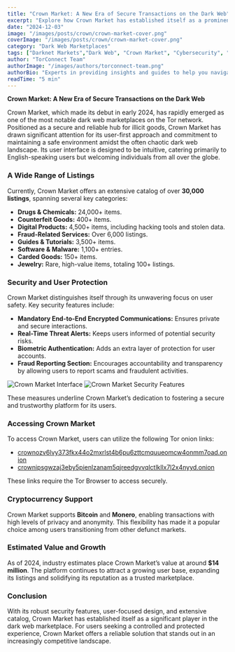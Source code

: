 ```yaml
---
title: "Crown Market: A New Era of Secure Transactions on the Dark Web"
excerpt: "Explore how Crown Market has established itself as a prominent dark web marketplace in 2024 with its focus on security, user-first design, and an extensive range of listings."
date: "2024-12-03"
image: "/images/posts/crown/crown-market-cover.png"
coverImage: "/images/posts/crown/crown-market-cover.png"
category: "Dark Web Marketplaces"
tags: ["Darknet Markets","Dark Web", "Crown Market", "Cybersecurity", "Tor Network"]
author: "TorConnect Team"
authorImage: "/images/authors/torconnect-team.png"
authorBio: "Experts in providing insights and guides to help you navigate the darknet securely and effectively."
readTime: "5 min"
---
```


**Crown Market: A New Era of Secure Transactions on the Dark Web**

Crown Market, which made its debut in early 2024, has rapidly emerged as one of the most notable dark web marketplaces on the Tor network. Positioned as a secure and reliable hub for illicit goods, Crown Market has drawn significant attention for its user-first approach and commitment to maintaining a safe environment amidst the often chaotic dark web landscape. Its user interface is designed to be intuitive, catering primarily to English-speaking users but welcoming individuals from all over the globe.

### A Wide Range of Listings

Currently, Crown Market offers an extensive catalog of over **30,000 listings**, spanning several key categories:

- **Drugs & Chemicals:** 24,000+ items.
- **Counterfeit Goods:** 400+ items.
- **Digital Products:** 4,500+ items, including hacking tools and stolen data.
- **Fraud-Related Services:** Over 6,000 listings.
- **Guides & Tutorials:** 3,500+ items.
- **Software & Malware:** 1,100+ entries.
- **Carded Goods:** 150+ items.
- **Jewelry:** Rare, high-value items, totaling 100+ listings.

### Security and User Protection

Crown Market distinguishes itself through its unwavering focus on user safety. Key security features include:

- **Mandatory End-to-End Encrypted Communications:** Ensures private and secure interactions.
- **Real-Time Threat Alerts:** Keeps users informed of potential security risks.
- **Biometric Authentication:** Adds an extra layer of protection for user accounts.
- **Fraud Reporting Section:** Encourages accountability and transparency by allowing users to report scams and fraudulent activities.

![Crown Market Interface](/images/posts/crown/crown-market-interface.png)
![Crown Market Security Features](/images/posts/crown/biometric-authentication.png)

These measures underline Crown Market’s dedication to fostering a secure and trustworthy platform for its users.

### Accessing Crown Market

To access Crown Market, users can utilize the following Tor onion links:

- [crownozv6lvy373fkx44o2mxrlst4b6pu6zttcmquueomcw4onmm7oad.onion](http://crownozv6lvy373fkx44o2mxrlst4b6pu6zttcmquueomcw4onmm7oad.onion)
- [crownipsgwzaj3eby5pienlzanam5qjreedgvvqlctlkllx7l2x4nyyd.onion](http://crownipsgwzaj3eby5pienlzanam5qjreedgvvqlctlkllx7l2x4nyyd.onion)

These links require the Tor Browser to access securely.

### Cryptocurrency Support

Crown Market supports **Bitcoin** and **Monero**, enabling transactions with high levels of privacy and anonymity. This flexibility has made it a popular choice among users transitioning from other defunct markets.

### Estimated Value and Growth

As of 2024, industry estimates place Crown Market’s value at around **$14 million**. The platform continues to attract a growing user base, expanding its listings and solidifying its reputation as a trusted marketplace.

### Conclusion

With its robust security features, user-focused design, and extensive catalog, Crown Market has established itself as a significant player in the dark web marketplace. For users seeking a controlled and protected experience, Crown Market offers a reliable solution that stands out in an increasingly competitive landscape.
